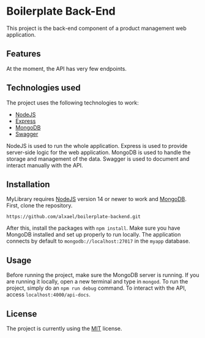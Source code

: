 # Boilerplate Back-End

This project is the back-end component of a product management web application.

## Features

At the moment, the API has very few endpoints.

## Technologies used

The project uses the following technologies to work:

- [NodeJS](https://nodejs.org/en/)
- [Express](https://expressjs.com/)
- [MongoDB](https://www.mongodb.com/)
- [Swagger](https://swagger.io/tools/swagger-codegen/)

NodeJS is used to run the whole application. Express is used to provide server-side logic for the web application. MongoDB is used to handle the storage and management of the data. Swagger is used to document and interact manually with the API.

## Installation

MyLibrary requires [NodeJS](https://nodejs.org/en/) version 14 or newer to work and [MongoDB](https://www.mongodb.com/). First, clone the repository.

```console
https://github.com/alxael/boilerplate-backend.git
```

After this, install the packages with ```npm install```. Make sure you have MongoDB installed and set up properly to run locally. The application connects by default to ```mongodb://localhost:27017``` in the ```myapp``` database.

## Usage

Before running the project, make sure the MongoDB server is running. If you are running it locally, open a new terminal and type in ```mongod```. To run the project, simply do an ```npm run debug``` command. To interact with the API, access ```localhost:4000/api-docs```.

## License

The project is currently using the [MIT](https://choosealicense.com/licenses/mit/) license.